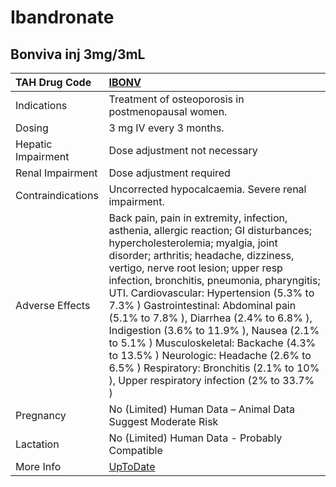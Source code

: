 # Ibandronate

## Bonviva inj 3mg/3mL

| TAH Drug Code      | [IBONV](https://www.tahsda.org.tw/drugs/hissearch.php?drug_code=IBONV)                                                                                                                                                                                                                                                                                                                                                                                                                                                                                                                                            |
|:-------------------|:------------------------------------------------------------------------------------------------------------------------------------------------------------------------------------------------------------------------------------------------------------------------------------------------------------------------------------------------------------------------------------------------------------------------------------------------------------------------------------------------------------------------------------------------------------------------------------------------------------------|
| Indications        | Treatment of osteoporosis in postmenopausal women.                                                                                                                                                                                                                                                                                                                                                                                                                                                                                                                                                                |
| Dosing             | 3 mg IV every 3 months.                                                                                                                                                                                                                                                                                                                                                                                                                                                                                                                                                                                           |
| Hepatic Impairment | Dose adjustment not necessary                                                                                                                                                                                                                                                                                                                                                                                                                                                                                                                                                                                     |
| Renal Impairment   | Dose adjustment required                                                                                                                                                                                                                                                                                                                                                                                                                                                                                                                                                                                          |
| Contraindications  | Uncorrected hypocalcaemia. Severe renal impairment.                                                                                                                                                                                                                                                                                                                                                                                                                                                                                                                                                               |
| Adverse Effects    | Back pain, pain in extremity, infection, asthenia, allergic reaction; GI disturbances; hypercholesterolemia; myalgia, joint disorder; arthritis; headache, dizziness, vertigo, nerve root lesion; upper resp infection, bronchitis, pneumonia, pharyngitis; UTI. Cardiovascular: Hypertension (5.3% to 7.3% ) Gastrointestinal: Abdominal pain (5.1% to 7.8% ), Diarrhea (2.4% to 6.8% ), Indigestion (3.6% to 11.9% ), Nausea (2.1% to 5.1% ) Musculoskeletal: Backache (4.3% to 13.5% ) Neurologic: Headache (2.6% to 6.5% ) Respiratory: Bronchitis (2.1% to 10% ), Upper respiratory infection (2% to 33.7% ) |
| Pregnancy          | No (Limited) Human Data – Animal Data Suggest Moderate Risk                                                                                                                                                                                                                                                                                                                                                                                                                                                                                                                                                       |
| Lactation          | No (Limited) Human Data - Probably Compatible                                                                                                                                                                                                                                                                                                                                                                                                                                                                                                                                                                     |
| More Info          | [UpToDate](https://www.uptodate.com/contents/ibandronate-drug-information)                                                                                                                                                                                                                                                                                                                                                                                                                                                                                                                                        |

